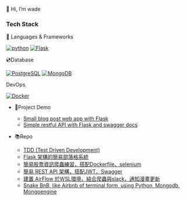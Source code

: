 👋 Hi, I’m wade

### Tech Stack

:bow_and_arrow: Languages & Frameworks

[![python](https://img.shields.io/badge/Python-66595C?logo=Python)](https://www.python.org/) [![Flask](https://img.shields.io/badge/Flask-66595C?logo=Flask)](https://flask.palletsprojects.com/en/2.0.x/)
 
:cd:Database

[![PostgreSQL](https://img.shields.io/badge/PostgreSQL-66595C?logo=PostgreSQL)](https://www.postgresql.org/) [![MongoDB](https://img.shields.io/badge/MongoDB-66595C?logo=MongoDB)](https://www.mongodb.com/)

DevOps

[![Docker](https://img.shields.io/badge/Docker-66595C?logo=Docker)](https://www.docker.com/)

* :crystal_ball:Project Demo
    * [Small blog post web app with Flask](https://flask-simple-blog-posts.herokuapp.com/)
    * [Simple restful API with Flask and swagger docs ](https://flask-restful-api-stores.herokuapp.com/)
   
* :books:Repo
    * <a href="https://github.com/wadelu23/pytest-note" target="_blank">TDD (Test Driven Development)</a>
    * [Flask 架構的簡易部落格系統](https://github.com/wadelu23/flask-blog-post)
    * [簡易股票資訊爬蟲練習，搭配Dockerfile、selenium](https://github.com/wadelu23/stock-crawler-roe-grade)
    * [簡易 REST API 架構，搭配JWT、Swagger](https://github.com/wadelu23/basic-RESTful-flask-e-store)
    * [建置 AirFlow 於WSL環境，結合爬蟲與slack，通知漫畫更新](https://github.com/wadelu23/airflow-comic)
    * [Snake BnB, like Airbnb of terminal form, using Python, Mongodb, Mongoengine](https://github.com/wadelu23/snake_bnb_mongodb)


<!---
wadelu23/wadelu23 is a ✨ special ✨ repository because its `README.md` (this file) appears on your GitHub profile.
You can click the Preview link to take a look at your changes.
--->
